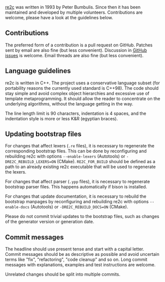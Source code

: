 [re2c][re2c] was written in 1993 by Peter Bumbulis. Since then it has been
maintained and developed by multiple volunteers. Contributions are welcome,
please have a look at the guidelines below.

## Contributions

The preferred form of a contribution is a pull request on GitHub. Patches sent
by email are also fine (but less convenient). Discussion in
[GitHub issues][issues] is welcome. Email threads are also fine (but less
convenient).

## Language guidelines

re2c is written in C++. The project uses a conservative language subset (for
portability reasons the currently used standard is C++98). The code should stay
simple and avoid complex object hierarchies and excessive use of template
metaprogramming. It should allow the reader to concentrate on the underlying
algorithms, without the language getting in the way.

The line length limit is 90 characters, indentation is 4 spaces, and the
indentation style is more or less K&R (egyptian braces).

## Updating bootstrap files

For changes that affect lexers (`.re` files), it is necessary to regenerate the
corresponding bootstrap files. This can be done by reconfiguring and
rebuilding re2c with options `--enable-lexers` (Autotools) or
`-DRE2C_REBUILD_LEXERS=ON` (CMake). `RE2C_FOR_BUILD` should be defined as a
path to an already existing re2c executable that will be used to regenerate
the lexers.

For changes that affect parser (`.ypp` files), it is necessary to regenerate
bootstrap parser files. This happens automatically if bison is installed.

For changes that update documentation, it is necessary to rebuild the
bootstrap manpages by reconfiguring and rebuilding re2c with options
`--enable-docs` (Autotools) or `-DRE2C_REBUILD_DOCS=ON` (CMake).

Please do not commit trivial updates to the bootstrap files, such as changes of
the generator version or generation date.

## Commit messages

The headline should use present tense and start with a capital letter. Commit
messages should be as descriptive as possible and avoid uncertain terms like
"fix", "refactoring", "code cleanup" and so on. Long commit messages with
explanations, examples and test instructions are welcome.

Unrelated changes should be split into multiple commits.

[re2c]: http://re2c.org/
[issues]: https://github.com/skvadrik/re2c/issues
